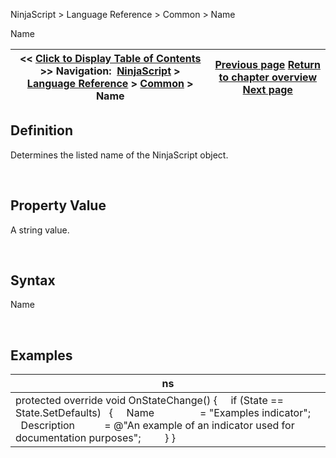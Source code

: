﻿


NinjaScript \> Language Reference \> Common \> Name






















Name







| \<\< [Click to Display Table of Contents](name.md) \>\> **Navigation:**     [NinjaScript](ninjascript.md) \> [Language Reference](language_reference_wip.md) \> [Common](common.md) \> Name | [Previous page](isvisible.md) [Return to chapter overview](common.md) [Next page](triggercustomevent.md) |
| --- | --- |











## Definition


Determines the listed name of the NinjaScript object.


 


## Property Value


A string value.


 


## Syntax


Name


 


## 


## Examples




| ns |
| --- |
| protected override void OnStateChange() {        if (State \=\= State.SetDefaults)    {      Name                 \= "Examples indicator";      Description           \= @"An example of an indicator used for documentation purposes";          } } |









